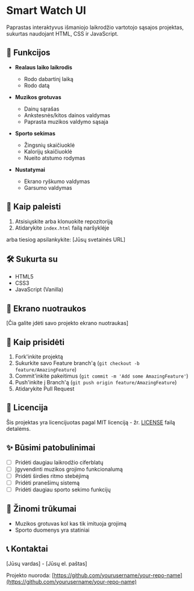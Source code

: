 # Smart Watch UI

Paprastas interaktyvus išmaniojo laikrodžio vartotojo sąsajos projektas, sukurtas naudojant HTML, CSS ir JavaScript.

## 🌟 Funkcijos

- **Realaus laiko laikrodis**
  - Rodo dabartinį laiką
  - Rodo datą
  
- **Muzikos grotuvas**
  - Dainų sąrašas
  - Ankstesnės/kitos dainos valdymas
  - Paprasta muzikos valdymo sąsaja

- **Sporto sekimas**
  - Žingsnių skaičiuoklė
  - Kalorijų skaičiuoklė
  - Nueito atstumo rodymas

- **Nustatymai**
  - Ekrano ryškumo valdymas
  - Garsumo valdymas

## 🚀 Kaip paleisti

1. Atsisiųskite arba klonuokite repozitoriją
2. Atidarykite `index.html` failą naršyklėje

arba tiesiog apsilankykite: [Jūsų svetainės URL]

## 🛠️ Sukurta su

- HTML5
- CSS3
- JavaScript (Vanilla)

## 📱 Ekrano nuotraukos

[Čia galite įdėti savo projekto ekrano nuotraukas]

## 🤝 Kaip prisidėti

1. Fork'inkite projektą
2. Sukurkite savo Feature branch'ą (`git checkout -b feature/AmazingFeature`)
3. Commit'inkite pakeitimus (`git commit -m 'Add some AmazingFeature'`)
4. Push'inkite į Branch'ą (`git push origin feature/AmazingFeature`)
5. Atidarykite Pull Request

## 📝 Licencija

Šis projektas yra licencijuotas pagal MIT licenciją - žr. [LICENSE](LICENSE) failą detalėms.

## ✨ Būsimi patobulinimai

- [ ] Pridėti daugiau laikrodžio ciferblatų
- [ ] Įgyvendinti muzikos grojimo funkcionalumą
- [ ] Pridėti širdies ritmo stebėjimą
- [ ] Pridėti pranešimų sistemą
- [ ] Pridėti daugiau sporto sekimo funkcijų

## 🤔 Žinomi trūkumai

- Muzikos grotuvas kol kas tik imituoja grojimą
- Sporto duomenys yra statiniai

## 📞 Kontaktai

[Jūsų vardas] - [Jūsų el. paštas]

Projekto nuoroda: [https://github.com/yourusername/your-repo-name](https://github.com/yourusername/your-repo-name)
